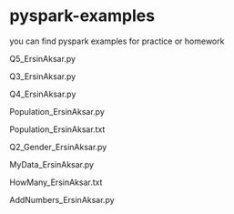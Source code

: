 # pyspark-examples
you can find pyspark examples for practice or homework

Q5_ErsinAksar.py

Q3_ErsinAksar.py

Q4_ErsinAksar.py

Population_ErsinAksar.py

Population_ErsinAksar.txt

Q2_Gender_ErsinAksar.py

MyData_ErsinAksar.py

HowMany_ErsinAksar.txt

AddNumbers_ErsinAksar.py

